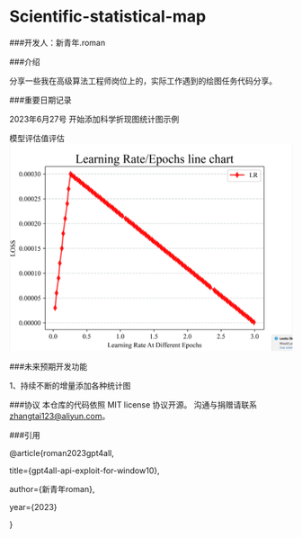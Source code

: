 # Scientific-statistical-map

###开发人：新青年.roman

###介绍

分享一些我在高级算法工程师岗位上的，实际工作遇到的绘图任务代码分享。


###重要日期记录


2023年6月27号 开始添加科学折现图统计图示例

模型评估值评估
![img.png](img.png)

###未来预期开发功能

1、持续不断的增量添加各种统计图


###协议
本仓库的代码依照 MIT license 协议开源。
沟通与捐赠请联系 zhangtai123@aliyun.com。

###引用

@article{roman2023gpt4all,

  title={gpt4all-api-exploit-for-window10},

  author={新青年roman},

  year={2023}

}